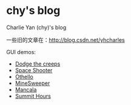 # chy's blog

Charlie Yan (chy)'s blog

一些旧的文章在：http://blog.csdn.net/yhcharles

GUI demos:

- [Dodge the creeps](https://yhcharles.github.io/web/1/dodge_the_creeps.html)
- [Space Shooter](https://yhcharles.github.io/web/2/SpaceShooter.html)
- [Othello](https://yhcharles.github.io/web/othello/othello.html)
- [MineSweeper](https://yhcharles.github.io/web/minesweeper/minesweeper.html)
- [Mancala](https://yhcharles.github.io/web/mancala/index.html)
- [Summit Hours](https://yhcharles.github.io/web/summit/index.html)
